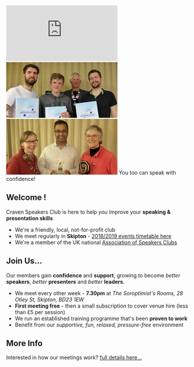 
<p>
  <iframe src="https://player.vimeo.com/video/297194284" width="300"
   height="150" frameborder="0" webkitallowfullscreen mozallowfullscreen 
   allowfullscreen></iframe>
  <img src="/assets/images/members.jpg">
  <img src="/assets/images/members2.jpg">
  <span class="showable">You too can speak with confidence!</span>
</p>

## Welcome !

Craven Speakers Club is here to help _you_ improve your **speaking & presentation skills**

- We're a friendly, local, not-for-profit club
- We meet regularly in **Skipton** - [2018/2019 events timetable here](/events.html)
- We're a member of the UK national [Association of Speakers Clubs](http://www.speakersclubs.uk/)

## Join Us...

Our members gain **confidence** and **support**, growing to become _better_ **speakers**,
_better_ **presenters** and _better_ **leaders**.

- We meet every other week - **7.30pm** at _The Soroptimist's Rooms, 28 Otley St, Skipton, BD23 1EW_
- **First meeting free** - then a small subscription to cover venue hire (less than £5 per session)
- We run an established training programme that's been **proven to work**
- Benefit from our _supportive, fun, relaxed, pressure-free_ environment

## More Info

Interested in how our meetings work? [full details here...](/moreinfo.html)
